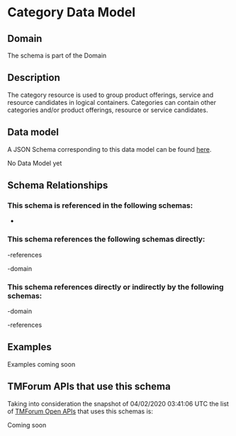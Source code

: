 # Category Data Model

## Domain

The  schema is part of the  Domain

## Description

The category resource is used to group product offerings, service and resource candidates in logical containers. Categories can contain other categories and/or product offerings, resource or service candidates.

## Data model

A JSON Schema corresponding to this data model can be found
[here](https://github.com/tmforum-rand/schemas/blob/candidates/Product/Category.schema.json).

No Data Model yet

## Schema Relationships

### This schema is referenced in the following schemas:

-

### This schema references the following schemas directly:

-references

-domain

### This schema references directly or indirectly by the following schemas:

-domain

-references



## Examples

Examples coming soon

## TMForum APIs that use this schema

Taking into consideration the snapshot of 04/02/2020 03:41:06 UTC the list of [TMForum Open APIs](https://www.tmforum.org/open-apis/) that uses this schemas is:

Coming soon
